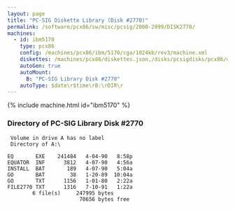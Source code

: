 ```yaml
---
layout: page
title: "PC-SIG Diskette Library (Disk #2770)"
permalink: /software/pcx86/sw/misc/pcsig/2000-2999/DISK2770/
machines:
  - id: ibm5170
    type: pcx86
    config: /machines/pcx86/ibm/5170/cga/1024kb/rev3/machine.xml
    diskettes: /machines/pcx86/diskettes.json,/disks/pcsigdisks/pcx86/diskettes.json
    autoGen: true
    autoMount:
      B: "PC-SIG Library Disk #2770"
    autoType: $date\r$time\rB:\rDIR\r
---
```


{% include machine.html id="ibm5170" %}

### Directory of PC-SIG Library Disk #2770

     Volume in drive A has no label
     Directory of A:\

    EQ       EXE    241484   4-04-90   8:58p
    EQUATOR  INF      3812   4-07-90   4:56a
    INSTALL  BAT       189   4-07-90   5:04a
    GO       BAT        38   1-20-89  10:04a
    GO       TXT      1156   1-01-80   2:22a
    FILE2770 TXT      1316   7-10-91   1:22a
            6 file(s)     247995 bytes
                           70656 bytes free
